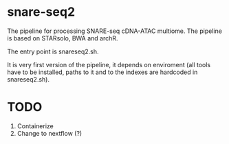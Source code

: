 # snare-seq2
The pipeline for processing SNARE-seq cDNA-ATAC multiome. The pipeline is based on STARsolo, BWA and archR.

The entry point is snareseq2.sh.

It is very first version of the pipeline, it depends on enviroment (all tools have to be installed, paths to it and to the indexes are hardcoded in snareseq2.sh).

# TODO
1. Containerize
2. Change to nextflow (?)
